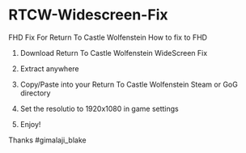 # RTCW-Widescreen-Fix
FHD Fix For Return To Castle Wolfenstein
How to fix to FHD

1. Download Return To Castle Wolfenstein WideScreen Fix 

2. Extract anywhere

3. Copy/Paste into your Return To Castle Wolfenstein Steam or GoG directory

4. Set the resolutio to 1920x1080 in game settings 

5. Enjoy!

Thanks
#gimalaji_blake

